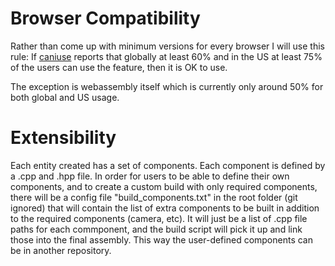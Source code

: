 # Browser Compatibility

Rather than come up with minimum versions for every browser I will use this rule: If [caniuse](http://caniuse.com) reports that globally at least 60% and in the US at least 75% of the users can use the feature, then it is OK to use.

The exception is webassembly itself which is currently only around 50% for both global and US usage.

# Extensibility

Each entity created has a set of components. Each component is defined by a .cpp and .hpp file. In order for users to be able to define their own components, and to create a custom build with only required components, there will be a config file "build_components.txt" in the root folder (git ignored) that will contain the list of extra components to be built in addition to the required components (camera, etc). It will just be a list of .cpp file paths for each commponent, and the build script will pick it up and link those into the final assembly. This way the user-defined components can be in another repository.

